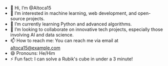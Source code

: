 - 👋 Hi, I’m @Altoca15
- 👀 I’m interested in machine learning, web development, and open-source projects.
- 🌱 I’m currently learning Python and advanced algorithms.
- 💞️ I’m looking to collaborate on innovative tech projects, especially those involving AI and data science.
- 📫 How to reach me: You can reach me via email at altoca15@example.com 
- 😄 Pronouns: He/Him
- ⚡ Fun fact: I can solve a Rubik's cube in under a 3 minute!

<!---
Altoca15/Altoca15 is a ✨ special ✨ repository because its `README.md` (this file) appears on your GitHub profile.
You can click the Preview link to take a look at your changes.
--->
